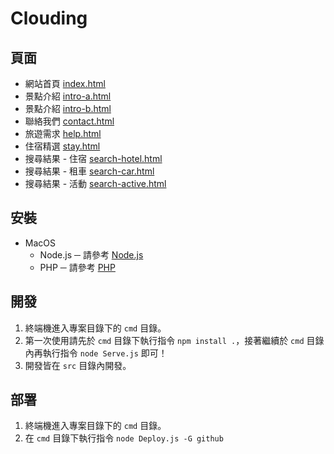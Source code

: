 # Clouding

## 頁面
* 網站首頁 [index.html](https://comdan66.github.io/clouding/index.html)
* 景點介紹 [intro-a.html](https://comdan66.github.io/clouding/intro-a.html)
* 景點介紹 [intro-b.html](https://comdan66.github.io/clouding/intro-b.html)
* 聯絡我們 [contact.html](https://comdan66.github.io/clouding/contact.html)
* 旅遊需求 [help.html](https://comdan66.github.io/clouding/help.html)
* 住宿精選 [stay.html](https://comdan66.github.io/clouding/stay.html)
* 搜尋結果 - 住宿 [search-hotel.html](https://comdan66.github.io/clouding/search-hotel.html)
* 搜尋結果 - 租車 [search-car.html](https://comdan66.github.io/clouding/search-car.html)
* 搜尋結果 - 活動 [search-active.html](https://comdan66.github.io/clouding/search-active.html)

## 安裝
  * MacOS
    * Node.js ─ 請參考 [Node.js](https://www.ioa.tw/macOS/Node.js.html)
    * PHP ─ 請參考 [PHP](https://www.ioa.tw/macOS/PHP.html)

## 開發

1. 終端機進入專案目錄下的 `cmd` 目錄。
2. 第一次使用請先於 `cmd` 目錄下執行指令 `npm install .`，接著繼續於 `cmd` 目錄內再執行指令 `node Serve.js` 即可！
3. 開發皆在 `src` 目錄內開發。

## 部署

1. 終端機進入專案目錄下的 `cmd` 目錄。
2. 在 `cmd` 目錄下執行指令 `node Deploy.js -G github`
